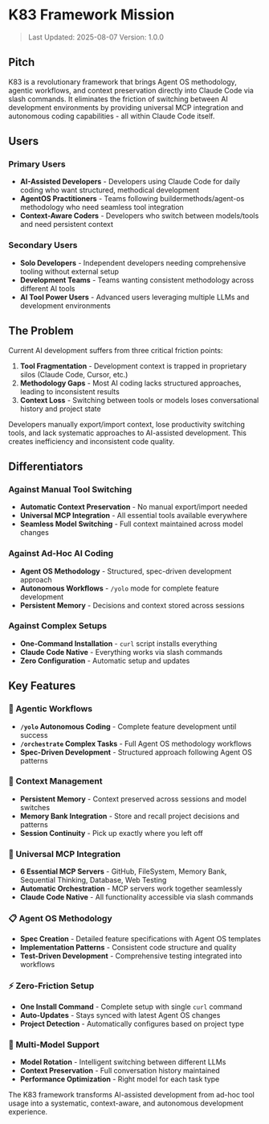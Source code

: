 # K83 Framework Mission

> Last Updated: 2025-08-07
> Version: 1.0.0

## Pitch

K83 is a revolutionary framework that brings Agent OS methodology, agentic workflows, and context preservation directly into Claude Code via slash commands. It eliminates the friction of switching between AI development environments by providing universal MCP integration and autonomous coding capabilities - all within Claude Code itself.

## Users

### Primary Users
- **AI-Assisted Developers** - Developers using Claude Code for daily coding who want structured, methodical development
- **AgentOS Practitioners** - Teams following buildermethods/agent-os methodology who need seamless tool integration
- **Context-Aware Coders** - Developers who switch between models/tools and need persistent context

### Secondary Users  
- **Solo Developers** - Independent developers needing comprehensive tooling without external setup
- **Development Teams** - Teams wanting consistent methodology across different AI tools
- **AI Tool Power Users** - Advanced users leveraging multiple LLMs and development environments

## The Problem

Current AI development suffers from three critical friction points:

1. **Tool Fragmentation** - Development context is trapped in proprietary silos (Claude Code, Cursor, etc.)
2. **Methodology Gaps** - Most AI coding lacks structured approaches, leading to inconsistent results
3. **Context Loss** - Switching between tools or models loses conversational history and project state

Developers manually export/import context, lose productivity switching tools, and lack systematic approaches to AI-assisted development. This creates inefficiency and inconsistent code quality.

## Differentiators

### Against Manual Tool Switching
- **Automatic Context Preservation** - No manual export/import needed
- **Universal MCP Integration** - All essential tools available everywhere
- **Seamless Model Switching** - Full context maintained across model changes

### Against Ad-Hoc AI Coding
- **Agent OS Methodology** - Structured, spec-driven development approach
- **Autonomous Workflows** - `/yolo` mode for complete feature development
- **Persistent Memory** - Decisions and context stored across sessions

### Against Complex Setups
- **One-Command Installation** - `curl` script installs everything
- **Claude Code Native** - Everything works via slash commands
- **Zero Configuration** - Automatic setup and updates

## Key Features

### 🎯 Agentic Workflows
- **`/yolo` Autonomous Coding** - Complete feature development until success
- **`/orchestrate` Complex Tasks** - Full Agent OS methodology workflows
- **Spec-Driven Development** - Structured approach following Agent OS patterns

### 🧠 Context Management
- **Persistent Memory** - Context preserved across sessions and model switches
- **Memory Bank Integration** - Store and recall project decisions and patterns
- **Session Continuity** - Pick up exactly where you left off

### 🔧 Universal MCP Integration
- **6 Essential MCP Servers** - GitHub, FileSystem, Memory Bank, Sequential Thinking, Database, Web Testing
- **Automatic Orchestration** - MCP servers work together seamlessly
- **Claude Code Native** - All functionality accessible via slash commands

### 📋 Agent OS Methodology
- **Spec Creation** - Detailed feature specifications with Agent OS templates
- **Implementation Patterns** - Consistent code structure and quality
- **Test-Driven Development** - Comprehensive testing integrated into workflows

### ⚡ Zero-Friction Setup
- **One Install Command** - Complete setup with single `curl` command
- **Auto-Updates** - Stays synced with latest Agent OS changes
- **Project Detection** - Automatically configures based on project type

### 🔄 Multi-Model Support
- **Model Rotation** - Intelligent switching between different LLMs
- **Context Preservation** - Full conversation history maintained
- **Performance Optimization** - Right model for each task type

The K83 framework transforms AI-assisted development from ad-hoc tool usage into a systematic, context-aware, and autonomous development experience.